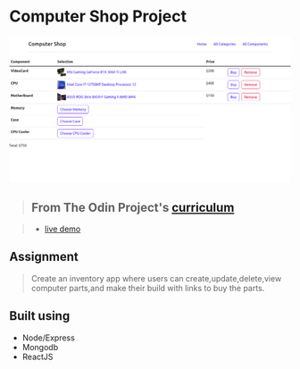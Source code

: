 # Computer Shop Project


![Computer Shop](https://github.com/yabani98/ComputerShop/blob/main/ComputerShop.png?raw=true)

> ## From The Odin Project's [curriculum](https://www.theodinproject.com/paths/full-stack-javascript/courses/nodejs/lessons/members-only)

> - [live demo](#)

## Assignment
> Create an inventory app where users can create,update,delete,view computer parts,and make their build with links to buy the parts.


## Built using
* Node/Express
* Mongodb
* ReactJS



